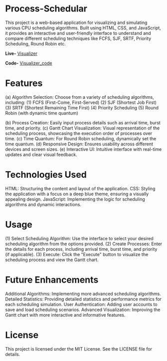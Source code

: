 # Process-Schedular
This project is a web-based application for visualizing and simulating various CPU scheduling algorithms. Built using HTML, CSS, and JavaScript, it provides an interactive and user-friendly interface to understand and compare different scheduling techniques like FCFS, SJF, SRTF, Priority Scheduling, Round Robin etc.

**Live-** [Visualizer](https://abhishekkumar369.github.io/Sorting-Algo-Visualizer/) 

**Code-** [Visualizer_code](https://github.com/abhishekkumar369/Process-Schedular)

# Features
(a) Algorithm Selection: Choose from a variety of scheduling algorithms, including:
 (1) FCFS (First-Come, First-Served)
 (2) SJF (Shortest Job First)
 (3) SRTF (Shortest Remaining Time First)
 (4) Priority Scheduling
 (5) Round Robin (with dynamic time quantum)
 
(b) Process Creation: Easily input process details such as arrival time, burst time, and priority.
(c) Gantt Chart Visualization: Visual representation of the scheduling process, showcasing the execution order of processes over time.
(c) Time Quantum: For Round Robin scheduling, dynamically set the time quantum.
(d) Responsive Design: Ensures usability across different devices and screen sizes.
(e) Interactive UI: Intuitive interface with real-time updates and clear visual feedback.

# Technologies Used
 HTML: Structuring the content and layout of the application.
 CSS: Styling the application with a focus on a deep blue theme, ensuring a visually appealing design.
 JavaScript: Implementing the logic for scheduling algorithms and dynamic interactions.

# Usage
(1) Select Scheduling Algorithm: Use the interface to select your desired scheduling algorithm from the options provided.
(2) Create Processes: Enter the details for each process, including arrival time, burst time, and priority (if applicable).
(3) Execute: Click the "Execute" button to visualize the scheduling process and view the Gantt chart.


# Future Enhancements
Additional Algorithms: Implementing more advanced scheduling algorithms.
Detailed Statistics: Providing detailed statistics and performance metrics for each scheduling simulation.
User Authentication: Adding user accounts to save and load scheduling scenarios.
Advanced Visualization: Improving the Gantt chart with more interactive and informative features.

# License
This project is licensed under the MIT License. See the LICENSE file for details.



 
